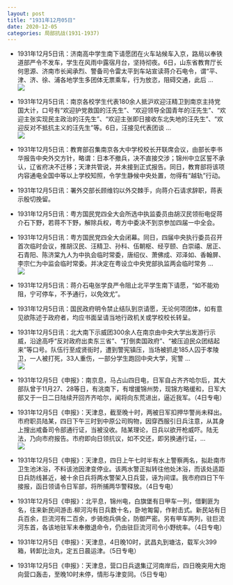 ```yaml
---
layout: post
title: "1931年12月05日"
date: 2020-12-05
categories: 局部抗战(1931-1937)
---
```


<meta name="referrer" content="no-referrer" />

- 1931年12月5日讯：济南高中学生南下请愿团在火车站候车入京，路局以奉铁道部严令不发车，学生在风雨中露宿月台，坚持彻夜。6日，山东省教育厅长何思源、济南市长闻承烈、警备司令雷太平到车站宣读蒋介石电令，谓“平、津、济、徐、浦各地学生多团体无票乘车，行为放恣，阻碍交通，此后 ... <br/><img src="https://wx3.sinaimg.cn/large/aca367d8ly1gldcnumobej20c809zt8s.jpg" />

- 1931年12月5日讯：南京各校学生代表180余人抵沪欢迎汪精卫到南京主持党 国大计，口号有“欢迎护党救国的汪先生”、“欢迎领导全国青年的汪先生”、“欢迎主张实现民主政治的汪先生”、“欢迎主张即日接收东北失地的汪先生”、“欢迎反对不抵抗主义的汪先生”等。6日，汪接见代表团谈 ... <br/><img src="https://wx4.sinaimg.cn/large/aca367d8ly1gldaxh32j1j20c809zdfw.jpg" />

- 1931年12月5日讯：教育部召集南京各大中学校校长开联席会议，由部长李书华报告中央外交方针，略谓：日本不撤兵，决不直接交涉；锦州中立区誓不承认，辽省府决不迁移；天津共管说，并未接到正式报告。同日，教育部将该项内容通电全国中等以上学校知照，令学生静候中央处置，勿得有“越轨”行动。 

- 1931年12月5日讯：署外交部长顾维钧以外交棘手，向蒋介石请求辞职，蒋表示殷切挽留。 

- 1931年12月5日讯：粤方国民党四全大会所选中执监委员由胡汉民领衔电促蒋介石下野，若蒋不下野，解除兵权，粤方中委决不到京参加四届一中全会。 

- 1931年12月5日讯：粤方国民党四全大会闭幕。同日，四届中央执行委员召开首次临时会议，推胡汉民、汪精卫、孙科、伍朝枢、经亨颐、白崇禧、居正、石青阳、陈济棠九人为中执会临时常委，唐绍仪、萧佛成、邓泽如、香翰屏、李宗仁为中监会临时常委。并决定在粤设立中央党部执监两会临时常务 ... <br/><img src="https://wx1.sinaimg.cn/large/aca367d8ly1gld3zq0f29j20c809zaa4.jpg" />

- 1931年12月5日讯：蒋介石电张学良严令阻止北平学生南下请愿，“如不能劝阻，宁可停车，不予通行，以免效尤”。 

- 1931年12月5日讯：国民政府明令禁止结队到京请愿，无论何项团体，如有意见欲陈述于政府者，均应书面呈请当地行政机关或学校校长转呈。 

- 1931年12月5日讯：北大南下示威团300余人在南京由中央大学出发游行示威，沿途高呼“反对政府出卖东三省”、“打倒卖国政府”、“被压迫民众团结起来”等口号。队伍行至成贤街时，遭到警宪镇压，当场被抓走185人囚于孝陵卫，一人被打死，33人重伤，一部分学生跑回中央大学，宪警 ... <br/><img src="https://wx4.sinaimg.cn/large/aca367d8ly1glcysi3s4sj20c80bxaa7.jpg" />

- 1931年12月5日《申报》：南京息，马占山四日电，日军自占齐齐哈尔后，其大部队曾于11月27、28等日，有洮南下，有增援锦州势，现锦方略缓和，日军大部又于一日二日陆续开回齐齐哈尔，闻将向东荒进出，逼近我军。（4日专电） 

- 1931年12月5日《申报》：天津息，截至晚十时，两被日军扣押华警尚未释出。市府职员陆某，四日下午三时到中原公司购物，因穿西服引日兵注意，从其身上搜出戒备司令部通行证，当被没收。陆某理论，日兵以欲开枪威吓。陆无法，乃向市府报告。市府即向日领抗议，如不交还，即另换通行证，... <br/><img src="https://wx2.sinaimg.cn/large/aca367d8ly1glcuh7emd8j20c809zaa4.jpg" />

- 1931年12月5日《申报》：天津息，四日上午七时半有水上警察两名，拟赴南市卫生池沐浴，不料该池因津变停业。该两水警正拟转往他处沐浴，而该处适距日兵防线甚近，被十余日兵将两水警架入日兵营，诬为间谍。我市府四日下午接报，函日领请令日军部，将所捕两华警释放。（4日专电） 

- 1931年12月5日《申报》：北平息，锦州电，白旗堡有日甲车一列，借剿匪为名，往来新民间游击.柳河沟有日兵数十名，卧地匍匐，作射击式。新民站有日兵百余，巨流河有二百余，步骑炮兵俱全，防御严密。另有甲车两列，驻巨流河东首，各该地驻军未奉撤退命令，仍由驻巨流河司令小野统率。（4日专电） 

- 1931年12月5日《申报》：天津息，4日晚10时，武昌丸到塘沽，载军火399箱，转卸比治丸，定五日晨运津。（5日专电） 

- 1931年12月5日《申报》：天津息，营口日兵退集辽河南岸后，四日晚突用大炮向营口轰击，至晚10时未停，情形与津变同。（5日专电） 

